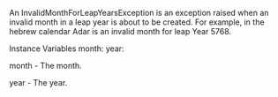 An InvalidMonthForLeapYearsException is an exception raised when an invalid month in a leap year is about to be created. For example, in the hebrew calendar Adar is an invalid month for leap Year 5768.

Instance Variables
	month:		<Month>
	year:		<Year>

month
	- The month.

year
	- The year.
